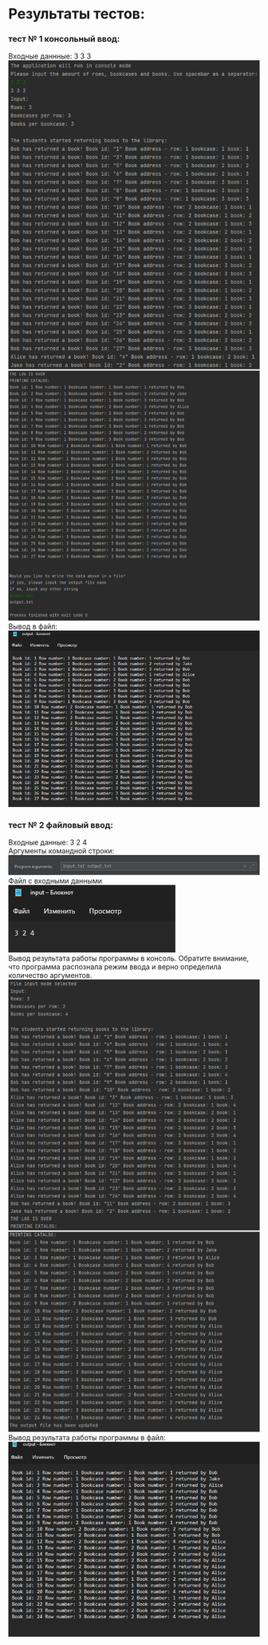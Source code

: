# Результаты тестов:
### тест № 1 консольный ввод:

Входные даннные: 3 3 3
<br>![](photos/tests1.png)
<br>![](photos/tests2.png)
<br>Вывод в файл:
<br>![](photos/tests3.png)
### тест № 2 файловый ввод:
Входные данные: 3 2 4
<br> Аргументы командной строки:
<br>![](photos/file1.png)
<br> Файл с входными данными
<br>![](photos/file4.png)
<br> Вывод результата работы программы в консоль. Обратите внимание, что программа распознала режим ввода и верно определила количество аргументов.
<br>![](photos/file2.png)
<br>![](photos/file3.png)
<br> Вывод результата работы программы в файл:
<br>![](photos/file5.png)
